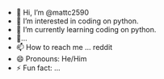 - 👋 Hi, I’m @mattc2590
- 👀 I’m interested in coding on python.
- 🌱 I’m currently learning coding on python.
- 💞...
- 📫 How to reach me ... reddit
- 😄 Pronouns: He/Him
- ⚡ Fun fact: ...

<!---
mattc2590/mattc2590 is a ✨ special ✨ repository because its `README.md` (this file) appears on your GitHub profile.
You can click the Preview link to take a look at your changes.
--->
